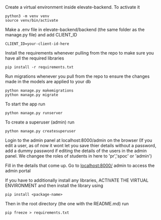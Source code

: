 Create a virtual environment inside elevate-backend.
To activate it

```shell
python3 -m venv venv
source venv/bin/activate
```


Make a .env file in elevate-backend/backend (the same folder as the manage.py file) and add CLIENT_ID

`CLIENT_ID=your-client-id-here`


Install the requirements whenever pulling from the repo to make sure you have all the required libraries 

```shell
pip install -r requirements.txt
```


Run migrations whenever you pull from the repo to ensure the changes made in the models are applied to your db

```shell
python manage.py makemigrations
python manage.py migrate
```


To start the app run 

```shell
python manage.py runserver
```

To create a superuser (admin) run 

```shell
python manage.py createsuperuser
```

Login to the admin panel at localhost:8000/admin on the browser (If you edit a user, as of now it wont let you save thier details without a password, add a dummy password if editing the details of the users in the admin panel. We changee the roles of students in here to 'pr','spoc' or 'admin')

Fill in the details that come up. Go to [localhost:8000/](localhost:8000) admin to access the admin portal

If you have to additionally install any libraries, ACTIVATE THE VIRTUAL ENVIRONMENT and then install the library using

```shell
pip install <package-name>
``` 

Then in the root directory (the one with the README.md) run

```shell
pip freeze > requirements.txt
``` 

